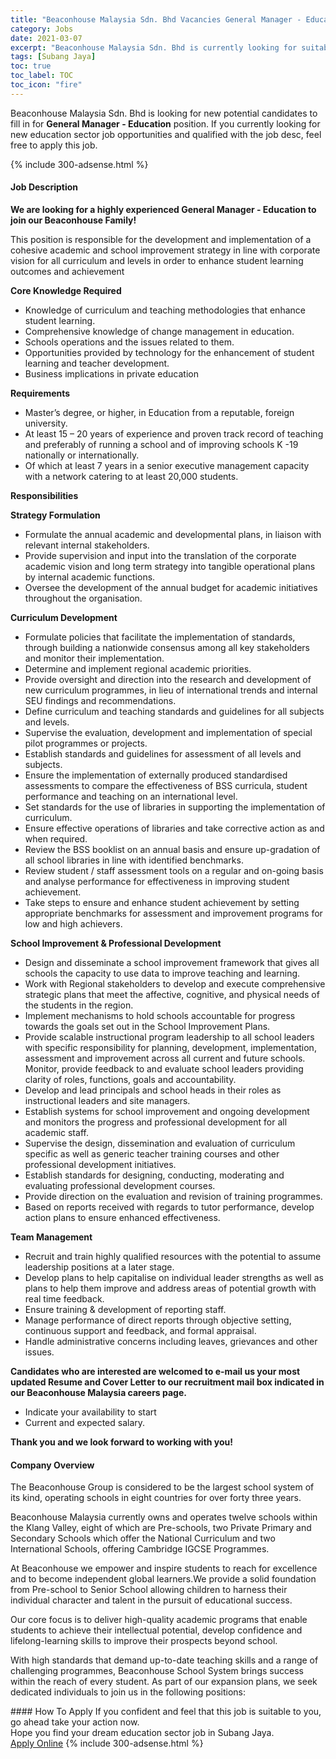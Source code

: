 ```yaml
---
title: "Beaconhouse Malaysia Sdn. Bhd Vacancies General Manager - Education" 
category: Jobs 
date: 2021-03-07 
excerpt: "Beaconhouse Malaysia Sdn. Bhd is currently looking for suitable person to fill in the General Manager - Education which positioned at Subang Jaya" 
tags: [Subang Jaya] 
toc: true 
toc_label: TOC 
toc_icon: "fire" 
--- 
```


<p>Beaconhouse Malaysia Sdn. Bhd is looking for new potential candidates to fill in for <b>General Manager - Education</b> position. If you currently looking for new education sector job opportunities and qualified with the job desc, feel free to apply this job.
</p>{% include 300-adsense.html %} 
 <div><div><h4>Job Description</h4></div><div><div><span><div><p><strong>We are looking for a highly experienced General Manager - Education to join our Beaconhouse Family!</strong></p><p>This position is responsible for the development and implementation of a cohesive academic and school improvement strategy in line with corporate vision for all curriculum and levels in order to enhance student learning outcomes and achievement</p><p><strong>Core Knowledge Required</strong></p><ul><li>Knowledge of curriculum and teaching methodologies that enhance student learning.</li><li>Comprehensive knowledge of change management in education.</li><li>Schools operations and the issues related to them.</li><li>Opportunities provided by technology for the enhancement of student learning and teacher development.</li><li>Business implications in private education</li></ul><p><strong>Requirements</strong></p><ul><li>Master&#8217;s degree, or higher, in Education from a reputable, foreign university.</li><li>At least 15 &#8211; 20 years of experience and proven track record of teaching and preferably of running a school and of improving schools K -19 nationally or internationally.</li><li>Of which at least 7 years in a senior executive management capacity with a network catering to at least 20,000 students.</li></ul><p><strong>Responsibilities</strong></p><p><strong>Strategy Formulation</strong></p><ul><li>Formulate the annual academic and developmental plans, in liaison with relevant internal stakeholders.</li><li>Provide supervision and input into the translation of the corporate academic vision and long term strategy into tangible operational plans by internal academic functions.</li><li>Oversee the development of the annual budget for academic initiatives throughout the organisation.</li></ul><p><strong>Curriculum Development</strong></p><ul><li>Formulate policies that facilitate the implementation of standards, through building a nationwide consensus among all key stakeholders and monitor their implementation.</li><li>Determine and implement regional academic priorities.</li><li>Provide oversight and direction into the research and development of new curriculum programmes, in lieu of international trends and internal SEU findings and recommendations.</li><li>Define curriculum and teaching standards and guidelines for all subjects and levels.</li><li>Supervise the evaluation, development and implementation of special pilot programmes or projects.</li><li>Establish standards and guidelines for assessment of all levels and subjects.</li><li>Ensure the implementation of externally produced standardised assessments to compare the effectiveness of BSS curricula, student performance and teaching on an international level.</li><li>Set standards for the use of libraries in supporting the implementation of curriculum.</li><li>Ensure effective operations of libraries and take corrective action as and when required.</li><li>Review the BSS booklist on an annual basis and ensure up-gradation of all school libraries in line with identified benchmarks.</li><li>Review student / staff assessment tools on a regular and on-going basis and analyse performance for effectiveness in improving student achievement.</li><li>Take steps to ensure and enhance student achievement by setting appropriate benchmarks for assessment and improvement programs for low and high achievers.</li></ul><p><strong>School Improvement &amp; Professional Development</strong></p><ul><li>Design and disseminate a school improvement framework that gives all schools the capacity to use data to improve teaching and learning.</li><li>Work with Regional stakeholders to develop and execute comprehensive strategic plans that meet the affective, cognitive, and physical needs of the students in the region.</li><li>Implement mechanisms to hold schools accountable for progress towards the goals set out in the School Improvement Plans.</li><li>Provide scalable instructional program leadership to all school leaders with specific responsibility for planning, development, implementation, assessment and improvement across all current and future schools. Monitor, provide feedback to and evaluate school leaders providing clarity of roles, functions, goals and accountability.</li><li>Develop and lead principals and school heads in their roles as instructional leaders and site managers.</li><li>Establish systems for school improvement and ongoing development and monitors the progress and professional development for all academic staff.</li><li>Supervise the design, dissemination and evaluation of curriculum specific as well as generic teacher training courses and other professional development initiatives.</li><li>Establish standards for designing, conducting, moderating and evaluating professional development courses.</li><li>Provide direction on the evaluation and revision of training programmes.</li><li>Based on reports received with regards to tutor performance, develop action plans to ensure enhanced effectiveness.</li></ul><p><strong>Team Management</strong></p><ul><li>Recruit and train highly qualified resources with the potential to assume leadership positions at a later stage.</li><li>Develop plans to help capitalise on individual leader strengths as well as plans to help them improve and address areas of potential growth with real time feedback.</li><li>Ensure training &amp; development of reporting staff.</li><li>Manage performance of direct reports through objective setting, continuous support and feedback, and formal appraisal.</li><li>Handle administrative concerns including leaves, grievances and other issues.</li></ul><p><strong>Candidates who are interested are welcomed to e-mail us your most updated Resume and Cover Letter to our recruitment mail box indicated in our Beaconhouse Malaysia careers page.</strong></p><ul><li>Indicate your availability to start</li><li>Current and expected salary.</li></ul><p><strong>Thank you and we look forward to working with you!</strong></p></div></span></div></div></div> 
<div><div><h4>Company Overview</h4></div><div><div><span><div><p>The Beaconhouse Group is considered to be the largest school system of its kind, operating schools in eight countries for over forty three years.</p><p>Beaconhouse Malaysia currently owns and operates twelve schools within the Klang Valley, eight of which are Pre-schools, two Private Primary and Secondary Schools which offer the National Curriculum and two International Schools, offering Cambridge IGCSE Programmes.</p><p>At Beaconhouse we empower and inspire students to reach for excellence and to become independent global learners.We provide a solid foundation from Pre-school to Senior School allowing children to harness their individual character and talent in the pursuit of educational success.</p><p>Our core focus is to deliver high-quality academic programs that enable students to achieve their intellectual potential, develop confidence and lifelong-learning skills to improve their prospects beyond school.&#160;</p><p>With high standards that demand up-to-date teaching skills and a range of challenging programmes, Beaconhouse School System brings success within the reach of every student. As part of our expansion plans, we seek dedicated individuals to join us in the following positions:</p></div></span></div></div></div> 
#### How To Apply 
If you confident and feel that this job is suitable to you, go ahead take your action now. <br/> 
Hope you find your dream education sector job in Subang Jaya. <br/> 
<a href="https://www.jobstreet.com.my/en/job/general-manager-education-4497983?jobId=jobstreet-my-job-4497983" class="btn btn--info" target="_blank" rel="nofollow noopenner">Apply Online</a> 
{% include 300-adsense.html %} 